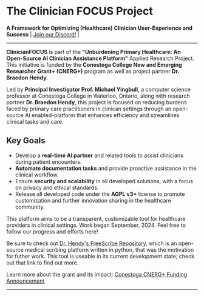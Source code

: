 # The Clinician FOCUS Project
**A Framework for Optimizing (Healthcare) Clinician User-Experience and Success**
| [Join our Discord!](https://discord.gg/dxjuYcHXnv) |

---

**ClinicianFOCUS** is part of the **"Unburdening Primary Healthcare: An Open-Source AI Clinician Assistance Platform"** Applied Research Project. This initiative is funded by the **Conestoga College New and Emerging Researcher Grant+ (CNERG+)** program as well as project partner **Dr. Braedon Hendy**.

Led by **Principal Investigator Prof. Michael Yingbull**, a computer science professor at Conestoga College in Waterloo, Ontario, along with research partner **Dr. Braedon Hendy**, this project is focused on reducing burdens faced by primary care practitioners in clinican settings through an open-source AI enabled-platform that enhances efficiency and streamlines clinical tasks and care. 

## Key Goals
- Develop a **real-time AI partner** and related tools to assist clinicians during patient encounters.
- **Automate documentation tasks** and provide proactive assistance in the clinical workflow.
- Ensure **security and scalability** in all developed solutions, with a focus on privacy and ethical standards.
- Release all developed code under the **AGPL v3+** license to promote customization and further innovation sharing in the healthcare community.

This platform aims to be a transparent, customizable tool for healthcare providers in clinical settings.
Work began September, 2024. Feel free to follow our progress and efforts here! 

Be sure to check out [Dr. Hendy's FreeScribe Repository](https://github.com/1984Doc/AI-Scribe), which is an open-source medical scribing platform written in python, that was the motivation for futher work. This tool is useable in its current development state; check out that link to find out more. 

Learn more about the grant and its impact:
[Conestoga CNERG+ Funding Announcement](https://blogs1.conestogac.on.ca/news/2023/10/cnerg_and_cnerg_funding_awarde.php)

---
